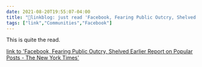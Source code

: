 ```yaml
---
date: 2021-08-20T19:55:07-04:00
title: "🔗linkblog: just read 'Facebook, Fearing Public Outcry, Shelved Earlier Report on Popular Posts - The New York Times'"
tags: ["link","Communities","Facebook"]
---
```

This is quite the read.
 
[link to 'Facebook, Fearing Public Outcry, Shelved Earlier Report on Popular Posts - The New York Times'](https://www.nytimes.com/2021/08/20/technology/facebook-popular-posts.html)
